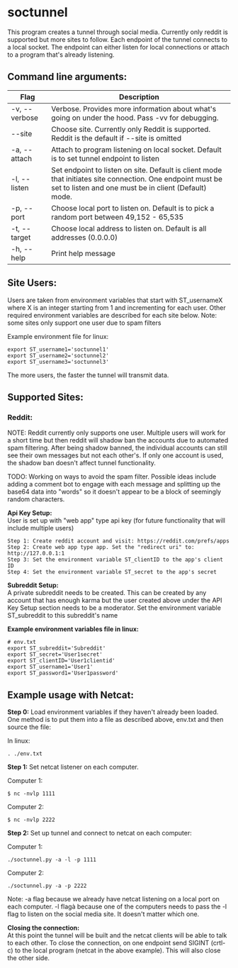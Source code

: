 # soctunnel  

This program creates a tunnel through social media. Currently only reddit is supported but more sites to follow. 
Each endpoint of the tunnel connects to a local socket. The endpoint can either listen for local connections or attach
to a program that's already listening. 


<h2>Command line arguments:</h2>  

Flag | Description
----------------------|---------
-v, --verbose |           Verbose. Provides more information about what's going on under the hood. Pass -vv for debugging.
--site |                  Choose site. Currently only Reddit is supported. Reddit is the default if --site is omitted
-a, --attach |            Attach to program listening on local socket. Default is to set tunnel endpoint to listen
-l, --listen |            Set endpoint to listen on site. Default is client mode that initiates site connection. One endpoint must be set to listen and one must be             in client (Default) mode.
-p, --port |              Choose local port to listen on. Default is to pick a random port between 49,152 - 65,535
-t, --target |            Choose local address to listen on. Default is all addresses (0.0.0.0)
-h, --help |              Print help message

<h2>Site Users:</h2>  

Users are taken from environment variables that start with ST_usernameX where
X is an integer starting from 1 and incrementing for each user. Other required environment variables
are described for each site below. Note: some sites only support one user due to spam filters

Example environment file for linux:

    export ST_username1='soctunnel1'  
    export ST_username2='soctunnel2'  
    export ST_username3='soctunnel3'  

The more users, the faster the tunnel will transmit data.

<h2>Supported Sites:</h2>  

<h3>Reddit:</h3>  
  
NOTE: Reddit currently only supports one user. Multiple users will work for a short time but then reddit will
shadow ban the accounts due to automated spam filtering. After being shadow banned, the individual accounts can still see their own messages 
but not each other's. If only one account is used, the shadow ban doesn't affect tunnel functionality. 

TODO: Working on ways to avoid the spam filter. Possible ideas include adding a comment bot to engage with
each message and splitting up the base64 data into "words" so it doesn't appear to be a block of seemingly random characters.

**Api Key Setup:**  
User is set up with "web app" type api key (for future functionality that will include multiple users)  
    
    Step 1: Create reddit account and visit: https://reddit.com/prefs/apps  
    Step 2: Create web app type app. Set the "redirect uri" to: http://127.0.0.1:1  
    Step 3: Set the environment variable ST_clientID to the app's client ID  
    Step 4: Set the environment variable ST_secret to the app's secret  

**Subreddit Setup:**  
A private subreddit needs to be created. This can be created by any account that has enough karma but the user created above under the API Key Setup section
needs to be a moderator. Set the environment variable ST_subreddit to this subreddit's name

**Example environment variables file in linux:**  

    # env.txt
    export ST_subreddit='Subreddit'  
    export ST_secret='User1secret'  
    export ST_clientID='User1clientid'  
    export ST_username1='User1'  
    export ST_password1='User1password'  


<h2>Example usage with Netcat:</h2>  
  
**Step 0:** Load environment variables if they haven't already been loaded. One method is to put them into a file as described above, env.txt and then source the file:    

In linux:  
    
    . ./env.txt  

**Step 1:** Set netcat listener on each computer.  

Computer 1:  
    
    $ nc -nvlp 1111  

Computer 2:  
    
    $ nc -nvlp 2222  

**Step 2:** Set up tunnel and connect to netcat on each computer:  

Computer 1:  

    ./soctunnel.py -a -l -p 1111  

Computer 2:  
    
    ./soctunnel.py -a -p 2222  

Note: -a flag because we already have netcat listening on a local port on each computer. -l flagà because one of the computers needs to pass the -l flag to listen on the social media site. It doesn't matter which one.  

**Closing the connection:**  
At this point the tunnel will be built and the netcat clients will be able to talk to each other. To close the connection, on one endpoint send SIGINT (crtl-c) to the local program (netcat in the above example). This will also close the other side.




